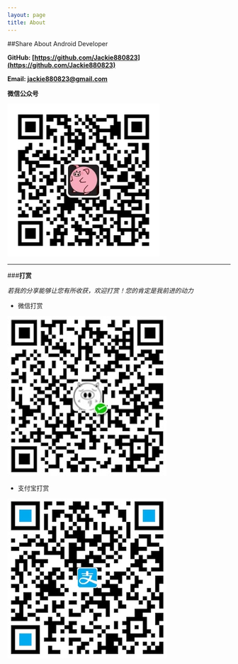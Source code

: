 ```yaml
---
layout: page
title: About
---
```

##Share About Android Developer

**GitHub: [https://github.com/Jackie880823](https://github.com/Jackie880823)**

**Email: jackie880823@gmail.com**

**微信公众号** 

![image](https://github.com/Jackie880823/Jackie880823.github.io/blob/master/img/web-chat.jpg?raw=true)

---

###**打赏**
 
*若我的分享能够让您有所收获，欢迎打赏！您的肯定是我前进的动力*

* 微信打赏 

![webChat](https://github.com/Jackie880823/Jackie880823.github.io/blob/master/img/chat_collecting.JPG?raw=true)



* 支付宝打赏 

![ali](https://github.com/Jackie880823/Jackie880823.github.io/blob/master/img/ali_collecting.JPG?raw=true)
